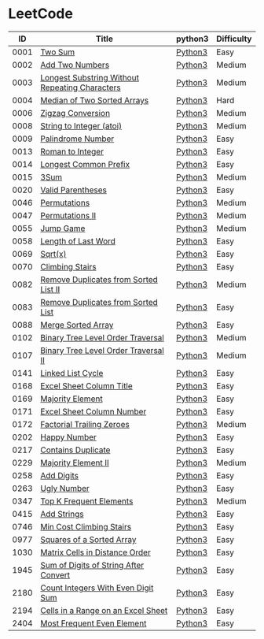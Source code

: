 LeetCode
========

| ID | Title | python3                                   | Difficulty |
| -- | ----- | ------------------------------------------- | ---------- | 
| 0001 | [Two Sum](https://leetcode.com/problems/two-sum/) | [Python3](./LeetCode/0001-Two-Sum/0001.py) | Easy | 
| 0002 | [Add Two Numbers](https://leetcode.com/problems/add-two-numbers/) | [Python3](./LeetCode/0002-Add-Two-Numbers/0002.py) | Medium | 
| 0003 | [Longest Substring Without Repeating Characters](https://leetcode.com/problems/longest-substring-without-repeating-characters/) | [Python3](./LeetCode/0003-Longest-Substring-Without-Repeating-Characters/0003.py) | Medium | 
| 0004 | [Median of Two Sorted Arrays](https://leetcode.com/problems/median-of-two-sorted-arrays/) | [Python3](./LeetCode/0004-Median-of-Two-Sorted-Arrays/0004.py) | Hard | 
| 0006 | [Zigzag Conversion](https://leetcode.com/problems/zigzag-conversion/) | [Python3](./LeetCode/0006-Zigzag-Conversion/0006.py) | Medium | 
| 0008 | [String to Integer (atoi)](https://leetcode.com/problems/string-to-integer-atoi/) | [Python3](./LeetCode/0008-String-to-Integer-(atoi)/0008.py) | Medium | 
| 0009 | [Palindrome Number](https://leetcode.com/problems/palindrome-number/) | [Python3](./LeetCode/0009-Palindrome-Number/0009.py) | Easy | 
| 0013 | [Roman to Integer](https://leetcode.com/problems/roman-to-integer/) | [Python3](./LeetCode/0013-Roman-to-Integer/0013.py) | Easy | 
| 0014 | [Longest Common Prefix](https://leetcode.com/problems/longest-common-prefix/) | [Python3](./LeetCode/0014-Longest-Common-Prefix/0014.py) | Easy | 
| 0015 | [3Sum](https://leetcode.com/problems/3sum/) | [Python3](./LeetCode/0015-3Sum/0015.py) | Medium | 
| 0020 | [Valid Parentheses](https://leetcode.com/problems/valid-parentheses/) | [Python3](./LeetCode/0020-Valid-Parentheses/0020.py) | Easy | 
| 0046 | [Permutations](https://leetcode.com/problems/permutations/) | [Python3](./LeetCode/0046-Permutations/0046.py) | Medium | 
| 0047 | [Permutations II](https://leetcode.com/problems/permutations-ii/) | [Python3](./LeetCode/0047-Permutations-II/0047.py) | Medium | 
| 0055 | [Jump Game](https://leetcode.com/problems/jump-game/) | [Python3](./LeetCode/0055-Jump-Game/0055.py) | Medium | 
| 0058 | [Length of Last Word](https://leetcode.com/problems/length-of-last-word/) | [Python3](./LeetCode/0058-Length-of-Last-Word/0058.py) | Easy | 
| 0069 | [Sqrt(x)](https://leetcode.com/problems/sqrtx/) | [Python3](./LeetCode/0069-Sqrt(x)/0069.py) | Easy | 
| 0070 | [Climbing Stairs](https://leetcode.com/problems/climbing-stairs/) | [Python3](./LeetCode/0070-Climbing-Stairs/0070.py) | Easy | 
| 0082 | [Remove Duplicates from Sorted List II](https://leetcode.com/problems/remove-duplicates-from-sorted-list-ii/) | [Python3](./LeetCode/0082-Remove-Duplicates-from-Sorted-List-II/0082.py) | Medium | 
| 0083 | [Remove Duplicates from Sorted List](https://leetcode.com/problems/remove-duplicates-from-sorted-list/) | [Python3](./LeetCode/0083-Remove-Duplicates-from-Sorted-List/0083.py) | Easy | 
| 0088 | [Merge Sorted Array](https://leetcode.com/problems/merge-sorted-array/) | [Python3](./LeetCode/0088-Merge-Sorted-Array/0088.py) | Easy | 
| 0102 | [Binary Tree Level Order Traversal](https://leetcode.com/problems/binary-tree-level-order-traversal/) | [Python3](./LeetCode/0102-Binary-Tree-Level-Order-Traversal/0102.py) | Medium | 
| 0107 | [Binary Tree Level Order Traversal II](https://leetcode.com/problems/binary-tree-level-order-traversal-ii/) | [Python3](./LeetCode/0107-Binary-Tree-Level-Order-Traversal-II/0107.py) | Medium | 
| 0141 | [Linked List Cycle](https://leetcode.com/problems/linked-list-cycle/) | [Python3](./LeetCode/0141-Linked-List-Cycle/0141.py) | Easy | 
| 0168 | [Excel Sheet Column Title](https://leetcode.com/problems/excel-sheet-column-title/) | [Python3](./LeetCode/0168-Excel-Sheet-Column-Title/0168.py) | Easy | 
| 0169 | [Majority Element](https://leetcode.com/problems/majority-element/) | [Python3](./LeetCode/0169-Majority-Element/0169.py) | Easy | 
| 0171 | [Excel Sheet Column Number](https://leetcode.com/problems/excel-sheet-column-number/) | [Python3](./LeetCode/0171-Excel-Sheet-Column-Number/0171.py) | Easy | 
| 0172 | [Factorial Trailing Zeroes](https://leetcode.com/problems/factorial-trailing-zeroes/) | [Python3](./LeetCode/0172-Factorial-Trailing-Zeroes/0172.py) | Medium | 
| 0202 | [Happy Number](https://leetcode.com/problems/happy-number/) | [Python3](./LeetCode/0202-Happy-Number/0202.py) | Easy | 
| 0217 | [Contains Duplicate](https://leetcode.com/problems/contains-duplicate/) | [Python3](./LeetCode/0217-Contains-Duplicate/0217.py) | Easy | 
| 0229 | [Majority Element II](https://leetcode.com/problems/majority-element-ii/) | [Python3](./LeetCode/0229-Majority-Element-II/0229.py) | Medium | 
| 0258 | [Add Digits](https://leetcode.com/problems/add-digits/) | [Python3](./LeetCode/0258-Add-Digits/0258.py) | Easy | 
| 0263 | [Ugly Number](https://leetcode.com/problems/ugly-number/) | [Python3](./LeetCode/0263-Ugly-Number/0263.py) | Easy | 
| 0347 | [Top K Frequent Elements](https://leetcode.com/problems/top-k-frequent-elements/) | [Python3](./LeetCode/0347-Top-K-Frequent-Elements/0347.py) | Medium | 
| 0415 | [Add Strings](https://leetcode.com/problems/add-strings/) | [Python3](./LeetCode/0415-Add-Strings/0415.py) | Easy | 
| 0746 | [Min Cost Climbing Stairs](https://leetcode.com/problems/min-cost-climbing-stairs/) | [Python3](./LeetCode/0746-Min-Cost-Climbing-Stairs/0746.py) | Easy | 
| 0977 | [Squares of a Sorted Array](https://leetcode.com/problems/squares-of-a-sorted-array/) | [Python3](./LeetCode/0977-Squares-of-a-Sorted-Array/0977.py) | Easy | 
| 1030 | [Matrix Cells in Distance Order](https://leetcode.com/problems/matrix-cells-in-distance-order/) | [Python3](./LeetCode/1030-Matrix-Cells-in-Distance-Order/1030.py) | Easy | 
| 1945 | [Sum of Digits of String After Convert](https://leetcode.com/problems/sum-of-digits-of-string-after-convert/) | [Python3](./LeetCode/1945-Sum-of-Digits-of-String-After-Convert/1945.py) | Easy | 
| 2180 | [Count Integers With Even Digit Sum](https://leetcode.com/problems/count-integers-with-even-digit-sum/) | [Python3](./LeetCode/2180-Count-Integers-With-Even-Digit-Sum/2180.py) | Easy | 
| 2194 | [Cells in a Range on an Excel Sheet](https://leetcode.com/problems/cells-in-a-range-on-an-excel-sheet/) | [Python3](./LeetCode/2194-Cells-in-a-Range-on-an-Excel-Sheet/2194.py) | Easy | 
| 2404 | [Most Frequent Even Element](https://leetcode.com/problems/most-frequent-even-element/) | [Python3](./LeetCode/2404-Most-Frequent-Even-Element/2404.py) | Easy | 